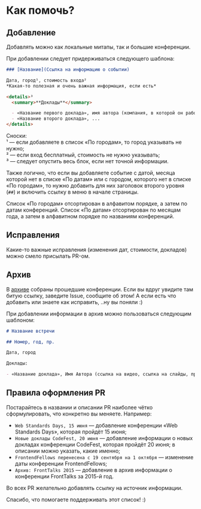 # Как помочь?

## Добавление

Добавлять можно как локальные митапы, так и большие конференции.

При добавлении следует придерживаться следующего шаблона:

```md
### [Название](Ссылка на информацию о событии)

Дата, город¹, стоимость входа²  
*Какая-то полезная и очень важная информация, если есть*

<details>³
  <summary>**Доклады**</summary>

  - «Название первого доклада», имя автора (компания, в которой он работает (если есть))
  - «Название второго доклада», ...
</details>
```

Сноски:  
¹ — если добавляете в список «По городам», то город указывать не нужно;  
² — если вход бесплатный, стоимость не нужно указывать;  
³ — следует опустить весь блок, если нет точной информации.

Также логично, что если вы добавляете событие с датой, месяца которой нет в списке «По датам» или с городом, которого нет в списке «По городам», то нужно добавить для них заголовок второго уровня (`##`) и включить ссылку в меню в начале страницы.

Список «По городам» отсортирован в алфавитом порядке, а затем по датам конференций. Список «По датам» отсортирован по месяцам года, а затем в алфавитном порядке по названиям конференций. 

## Исправления

Какие-то важные исправления (изменения дат, стоимости, докладов) можно смело присылать PR-ом.

## Архив

В [архиве](archive) собраны прошедшие конференции. Если вы вдруг увидите там битую ссылку, заведите Issue, сообщите об этом! А если есть что добавить или знаете как исправить, ..ну вы поняли :)

При добавлении информации в архив можно пользоваться следующим шаблоном: 

```md
# Название встречи

## Номер, год, пр.

Дата, город

Доклады:

- «Название доклада», Имя Автора (ссылка на видео, ссылка на слайды, пр.)
```

## Правила оформления PR

Постарайтесь в названии и описании PR наиболее чётко сформулировать, что конкретно вы меняете. Например:

- `Web Standards Days, 15 июня` — добавление конференции «Web Standards Days», которая пройдёт 15 июня;
- `Новые доклады CodeFest, 20 июня` — добавление информации о новых докладах конференции CodeFest, которая пройдёт 20 июня; в описании можно указать, какие именно;
- `FrontendFellows перенесена с 19 сентября на 1 октября` — изменение даты конференции FrontendFellows;
- `Архив: FrontTalks 2015` — добавление в архив информации о конференции FrontTalks за 2015-й год.

Во всех PR желательно добавлять ссылку на источник информации.

Спасибо, что помогаете поддерживать этот список! :)
